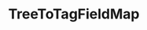 ---
optionsClassName: TreeToTagFieldMapOptions
optionsClassFullName: MigrationTools.Tools.TreeToTagFieldMapOptions
configurationSamples:
- name: defaults
  order: 2
  description: 
  code: >-
    {
      "MigrationTools": {
        "Version": "16.0",
        "CommonTools": {
          "FieldMappingTool": {
            "FieldMaps": [
              {
                "FieldMapType": "TreeToTagFieldMap",
                "ApplyTo": [
                  "*"
                ]
              }
            ]
          }
        }
      }
    }
  sampleFor: MigrationTools.Tools.TreeToTagFieldMapOptions
- name: sample
  order: 1
  description: 
  code: There is no sample, but you can check the classic below for a general feel.
  sampleFor: MigrationTools.Tools.TreeToTagFieldMapOptions
- name: classic
  order: 3
  description: 
  code: >-
    {
      "$type": "TreeToTagFieldMapOptions",
      "toSkip": 0,
      "timeTravel": 0,
      "ApplyTo": [
        "*"
      ]
    }
  sampleFor: MigrationTools.Tools.TreeToTagFieldMapOptions
description: Maps work item area path or iteration path hierarchies to tags, allowing tree structures to be represented as flat tag collections.
className: TreeToTagFieldMap
typeName: FieldMaps
architecture: 
options:
- parameterName: ApplyTo
  type: List
  description: missing XML code comments
  defaultValue: missing XML code comments
- parameterName: timeTravel
  type: Int32
  description: Gets or sets the number of months to travel back in time when looking up historical area path values. Use 0 for current values.
  defaultValue: missing XML code comments
- parameterName: toSkip
  type: Int32
  description: Gets or sets the number of levels to skip from the root when converting area path hierarchy to tags. For example, if set to 2, "ProjectName\Level1\Level2\Level3" would skip "ProjectName\Level1" and start from "Level2".
  defaultValue: missing XML code comments
status: missing XML code comments
processingTarget: missing XML code comments
classFile: src/MigrationTools.Clients.TfsObjectModel/Tools/FieldMappingTool/FieldMaps/TreeToTagFieldMap.cs
optionsClassFile: src/MigrationTools/Tools/FieldMappingTool/FieldMaps/TreeToTagFieldMapOptions.cs

redirectFrom:
- /Reference/FieldMaps/TreeToTagFieldMapOptions/
layout: reference
toc: true
permalink: /Reference/FieldMaps/TreeToTagFieldMap/
title: TreeToTagFieldMap
categories:
- FieldMaps
- 
topics:
- topic: notes
  path: ../../docs/Reference/FieldMaps/TreeToTagFieldMap-notes.md
  exists: false
  markdown: ''
- topic: introduction
  path: ../../docs/Reference/FieldMaps/TreeToTagFieldMap-introduction.md
  exists: false
  markdown: ''

---
